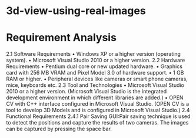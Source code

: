﻿# 3d-view-using-real-images
 # Requirement Analysis
 
 2.1 Software Requirements
	•	Windows XP or a higher version (operating system).
	•	Microsoft Visual Studio 2010 or a higher version.
2.2 Hardware Requirements
	•	Pentium dual core or new updated hardware.
	•	Graphics card with 256 MB VRAM and Pixel Model 3.0 of hardware support.
	•	1 GB RAM or higher.
	•	Peripheral devices like cameras or smart phone cameras, mice, keyboards etc.
2.3 Tool and Technologies
	•	Microsoft Visual Studio 2010 or a higher version.
(Microsoft Visual Studio is the integrated development environment in which different libraries are added.)
	•	OPEN CV with C++ interface configured in Microsoft Visual Studio.
(OPEN CV is a tool to develop 3D Models and is configured in Microsoft Visual Studio.)
2.4 Functional Requirements
2.4.1 Pair Saving GUI:Pair saving technique is used to detect the positions and capture the results of two cameras. The images can be captured by pressing the space bar.

